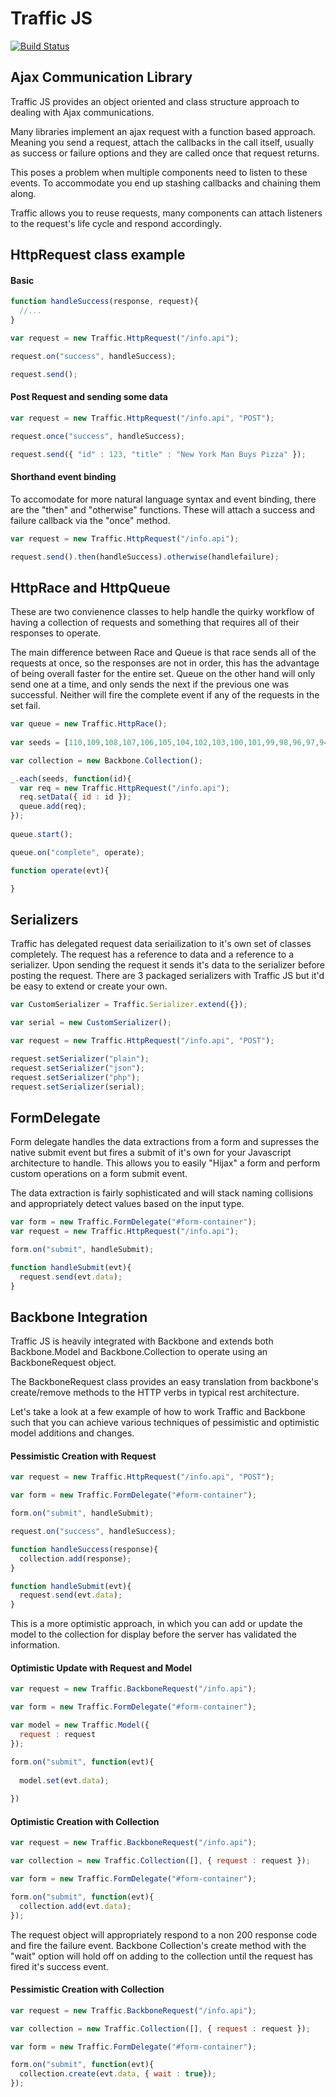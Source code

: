 # Traffic JS

[![Build Status](https://travis-ci.org/MFoster/TrafficJS.png?branch=amd)](https://travis-ci.org/MFoster/TrafficJS)
## Ajax Communication Library

Traffic JS provides an object oriented and class structure approach to dealing with 
Ajax communications.

Many libraries implement an ajax request with a function based approach.  
Meaning you send a request, attach the callbacks in the call itself, usually as
success or failure options and they are called once that request returns.

This poses a problem when multiple components need to listen to these events. 
To accommodate you end up stashing callbacks and chaining them along.

Traffic allows you to reuse requests, many components can attach
listeners to the request's life cycle and respond accordingly.  




HttpRequest class example
-------------------------

#### Basic 

```javascript
function handleSuccess(response, request){ 
  //... 
}

var request = new Traffic.HttpRequest("/info.api");

request.on("success", handleSuccess);

request.send();

```

#### Post Request and sending some data

```javascript
var request = new Traffic.HttpRequest("/info.api", "POST");

request.once("success", handleSuccess);

request.send({ "id" : 123, "title" : "New York Man Buys Pizza" });
```

#### Shorthand event binding

To accomodate for more natural language syntax and event binding, 
there are the "then" and "otherwise" functions.  These will attach a
success and failure callback via the "once" method.
```javascript
var request = new Traffic.HttpRequest("/info.api");

request.send().then(handleSuccess).otherwise(handlefailure);
```

HttpRace and HttpQueue
----------------------
These are two convienence classes to help handle the quirky
workflow of having a collection of requests and something
that requires all of their responses to operate.

The main difference between Race and Queue is that race sends all of the requests at once, so
the responses are not in order, this has the advantage of being overall faster for the entire set.
Queue on the other hand will only send one at a time, and only sends the next if the previous one
was successful.  Neither will fire the complete event if any of the requests in the set fail.

```javascript
var queue = new Traffic.HttpRace();
  
var seeds = [110,109,108,107,106,105,104,102,103,100,101,99,98,96,97,94,95,93,92,91,90,89,88,87,86,85,84,83,82,81];

var collection = new Backbone.Collection();

_.each(seeds, function(id){
  var req = new Traffic.HttpRequest("/info.api");
  req.setData({ id : id });
  queue.add(req);
});
    
queue.start();

queue.on("complete", operate);

function operate(evt){

}
```

Serializers
-----------

Traffic has delegated request data seriailization to it's own set of classes completely.
The request has a reference to data and a reference to a serializer.  Upon sending the request
it sends it's data to the serializer before posting the request.  There are 3 packaged serializers
with Traffic JS but it'd be easy to extend or create your own.


```javascript
var CustomSerializer = Traffic.Serializer.extend({});

var serial = new CustomSerializer();

var request = new Traffic.HttpRequest("/info.api", "POST");

request.setSerializer("plain");
request.setSerializer("json");
request.setSerializer("php");
request.setSerializer(serial);
```

FormDelegate
------------

Form delegate handles the data extractions from a form and supresses the native submit event
but fires a submit of it's own for your Javascript architecture to handle.  This allows you to 
easily "Hijax" a form and perform custom operations on a form submit event.

The data extraction is fairly sophisticated and will stack naming collisions and appropriately
detect values based on the input type.

```javascript
var form = new Traffic.FormDelegate("#form-container");
var request = new Traffic.HttpRequest("/info.api");

form.on("submit", handleSubmit);

function handleSubmit(evt){
  request.send(evt.data);
}
```

Backbone Integration
--------------------

Traffic JS is heavily integrated with Backbone and extends both 
Backbone.Model and Backbone.Collection to operate using an BackboneRequest object.

The BackboneRequest class provides an easy translation from backbone's create/remove methods
to the HTTP verbs in typical rest architecture.  

Let's take a look at a few example of how to work Traffic and Backbone such that you can achieve
various techniques of pessimistic and optimistic model additions and changes.

#### Pessimistic Creation with Request
```javascript
var request = new Traffic.HttpRequest("/info.api", "POST");

var form = new Traffic.FormDelegate("#form-container");

form.on("submit", handleSubmit);

request.on("success", handleSuccess);

function handleSuccess(response){
  collection.add(response);
}

function handleSubmit(evt){
  request.send(evt.data);
}
```

This is a more optimistic approach, in which you can add or update the model to the collection
for display before the server has validated the information.

#### Optimistic Update with Request and Model
```javascript
var request = new Traffic.BackboneRequest("/info.api");

var form = new Traffic.FormDelegate("#form-container");

var model = new Traffic.Model({
  request : request
});

form.on("submit", function(evt){
  
  model.set(evt.data);
  
})
```

#### Optimistic Creation with Collection
```javascript
var request = new Traffic.BackboneRequest("/info.api");

var collection = new Traffic.Collection([], { request : request });

var form = new Traffic.FormDelegate("#form-container");

form.on("submit", function(evt){
  collection.add(evt.data);
});
```

The request object will appropriately respond to a non 200 response code
and fire the failure event.  Backbone Collection's create method with the "wait"
option will hold off on adding to the collection until the request
has fired it's success event.

#### Pessimistic Creation with Collection
```javascript
var request = new Traffic.BackboneRequest("/info.api");

var collection = new Traffic.Collection([], { request : request });

var form = new Traffic.FormDelegate("#form-container");

form.on("submit", function(evt){
  collection.create(evt.data, { wait : true});
});
```







